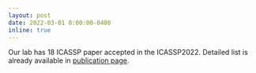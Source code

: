 ```yaml
---
layout: post
date: 2022-03-01 0:00:00-0400
inline: true
---
```


Our lab has 18 ICASSP paper accepted in the ICASSP2022. Detailed list is already available in <a href="https://shinjiwlab.github.io/publications/">publication page</a>.
